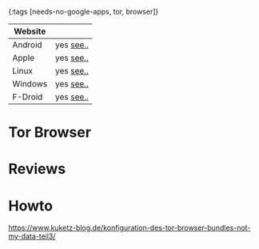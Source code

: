 {:tags [needs-no-google-apps, tor, browser]}

| Website | |
|---------|-----------------------------------------------|
| Android | yes [see..](https://telegram.org/apps)   |
| Apple   | yes [see..](https://telegram.org/apps)   |
| Linux   | yes [see..](https://telegram.org/apps)   |
| Windows | yes [see..](https://telegram.org/apps)   |
| F-Droid | yes [see..](https://f-droid.org/en/packages/org.telegram.messenger/) |

# Tor Browser



# Reviews



# Howto

https://www.kuketz-blog.de/konfiguration-des-tor-browser-bundles-not-my-data-teil3/